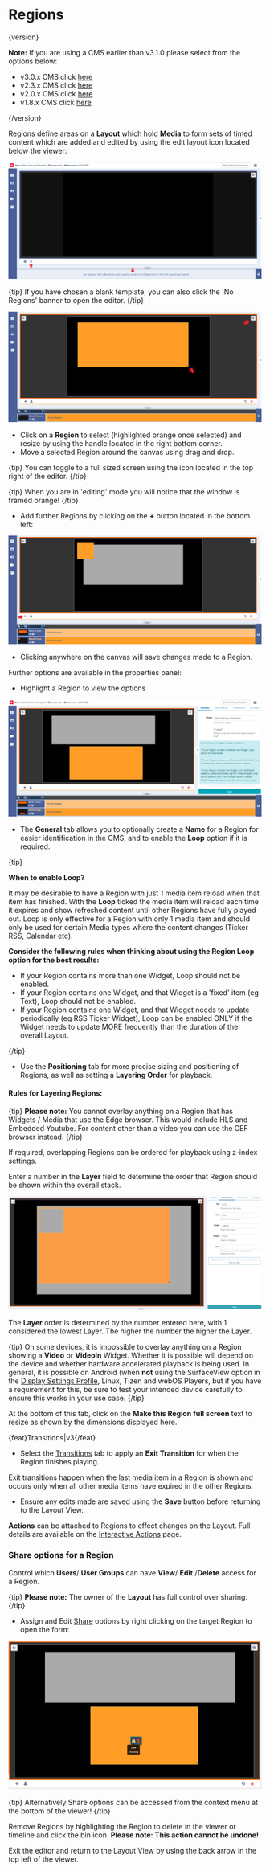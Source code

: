 <!--toc=layouts-->

# Regions

{version}

**Note:** If you are using a CMS earlier than v3.1.0 please select from the options below:

- v3.0.x CMS click [here](layouts_regions_3.html)
- v2.3.x CMS click [here](layouts_regions_3.html)
- v2.0.x CMS click [here](layouts_regions_2.0.html)
- v1.8.x CMS click [here](layouts_regions_1.8.html)

{/version}

Regions define areas on a **Layout** which hold **Media** to form sets of timed content which are added and edited by using the edit layout icon located below the viewer:

![Layout Editor](img/v3.1_layouts_layout_editor.png)

{tip}
If you have chosen a blank template, you can also click the 'No Regions' banner to open the editor.
{/tip}

![Region Resize](img/v3.1_layouts_region_resize.png)

- Click on a **Region** to select (highlighted orange once selected) and resize by using the handle located in the right bottom corner.
- Move a selected Region around the canvas using drag and drop. 

{tip}
You can toggle to a full sized screen using the icon located in the top right of the editor.
{/tip} 

{tip}
When you are in 'editing' mode you will notice that the window is framed orange!
{/tip}

- Add further Regions by clicking on the **+** button located in the bottom left:


 ![Add Region](img/v3.1_layouts_add_region.png)

- Clicking anywhere on the canvas will save changes made to a Region.

  


Further options are available in the properties panel:

- Highlight a Region to view the options

![Editing Panel](img/v3.1_layouts_regions_editing_panel.png)



- The **General** tab allows you to optionally create a **Name** for a Region for easier identification in the CMS, and to enable the **Loop** option if it is required.


{tip}

**When to enable Loop?**

It may be desirable to have a Region with just 1 media item reload when that item has finished. With the **Loop** ticked the media item will reload each time it expires and show refreshed content until other Regions have fully played out. Loop is only effective for a Region with only 1 media item and should only be used for certain Media types where the content changes (Ticker RSS, Calendar etc).

**Consider the following rules when thinking about using the Region Loop option for the best results:**

- If your Region contains more than one Widget, Loop should not be enabled.
- If your Region contains one Widget, and that Widget is a 'fixed' item (eg Text), Loop should not be enabled.
- If your Region contains one Widget, and that Widget needs to update periodically (eg RSS Ticker Widget), Loop can be enabled ONLY if the Widget needs to update MORE frequently than the duration of the overall Layout.

{/tip}

- Use the **Positioning** tab for more precise sizing and positioning of Regions, as well as setting a **Layering Order** for playback.



#### Rules for Layering Regions:

{tip}
**Please note:** You cannot overlay anything on a Region that has Widgets / Media that use the Edge browser. This would include HLS and Embedded Youtube.
For content other than a video you can use the CEF browser instead.
{/tip}

If required, overlapping Regions can be ordered for playback using z-index settings.

Enter a number in the **Layer** field to determine the order that Region should be shown within the overall stack.

![Region Options Layering](img/v3.1_layouts_regions_layer.png)

The **Layer** order is determined by the number entered here, with 1 considered the lowest Layer. The higher the number the higher the Layer.

{tip}
On some devices, it is impossible to overlay anything on a Region showing a **Video** or **VideoIn** Widget. Whether it is possible will depend on the device and whether hardware accelerated playback is being used. In general, it is possible on Android (when **not** using the SurfaceView option in the [Display Settings Profile](displays_settings.html), Linux, Tizen and webOS Players, but if you have a requirement for this, be sure to test your intended device carefully to ensure this works in your use case.
{/tip}

At the bottom of this tab, click on the **Make this Region full screen** text to resize as shown by the dimensions displayed here.

{feat}Transitions|v3{/feat}

- Select the [Transitions](tour_transitions.html) tab to apply an **Exit Transition** for when the Region finishes playing.

Exit transitions happen when the last media item in a Region is shown and occurs only when all other media items have expired in the other Regions. 

- Ensure any edits made are saved using the **Save** button before returning to the Layout View.


**Actions** can be attached to Regions to effect changes on the Layout. Full details are available on the [Interactive Actions](layouts_interactive_actions.html) page.

### Share options for a Region

Control which **Users**/ **User Groups** can have **View**/ **Edit** /**Delete** access for a Region.  

{tip}
**Please note:** The owner of the **Layout** has full control over sharing.
{/tip}

- Assign and Edit [Share](users_features_and_sharing.html) options by right clicking on the target Region to open the form:


![Region Sharing](img\v3.1_layouts_regions_share.png)

{tip}
Alternatively Share options can be accessed from the context menu at the bottom of the viewer! 
{/tip}

Remove Regions by highlighting the Region to delete in the viewer or timeline and click the bin icon. **Please note: This action cannot be undone!**

Exit the editor and return to the Layout View by using the back arrow in the top left of the viewer.